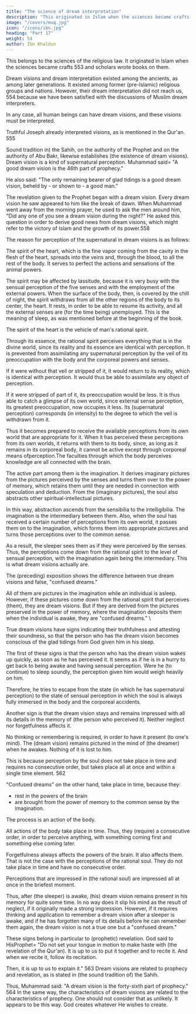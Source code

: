 ```yaml
---
title: "The science of dream interpretation"
description: "This originated in Islam when the sciences became crafts and scholars wrote books on them"
image: "/covers/muq.jpg"
icon: "/icons/ibn.jpg"
heading: "Part 17"
weight: 54
author: Ibn Khaldun
---
```




This belongs to the sciences of the religious law. It originated in Islam when the sciences became crafts 553 and scholars wrote books on them. 

Dream visions and dream interpretation existed among the ancients, as among later generations. It existed among former (pre-Islamic) religious groups and nations. However, their dream interpretation did not reach us, 554 because we have been
satisfied with the discussions of Muslim dream interpreters. 

In any case, all human beings can have dream visions, and these visions must be interpreted.

Truthful Joseph already interpreted visions, as is mentioned in the Qur'an. 555

Sound tradition in) the Sahih, on the authority of the Prophet and on the authority of Abu Bakr, likewise establishes (the existence of dream visions). Dream vision is a kind of supernatural perception. Muhammad said= "A good dream vision is the 46th part of prophecy." <!-- 556 --> 

He also said: "The only remaining bearer of glad tidings is a good dream vision, beheld by - or shown to - a good man." <!-- 557  -->

The revelation given to the Prophet began with a dream vision. Every dream vision he saw appeared to him like the break of dawn. When Muhammad went away from the morning prayer, he used to ask the men around him, "Did any one of you see a
dream vision during the night?" He asked this question in order to derive good news from dream visions, which might refer to the victory of Islam and the growth of its power.558

The reason for perception of the supernatural in dream visions is as follows:
<!-- 559  -->

The spirit of the heart, which is the fine vapor coming from the cavity in the flesh of the heart, spreads into the veins and, through the blood, to all the rest of the body. It serves to perfect the actions and sensations of the animal powers. 

The spirit may be affected by lassitude, because it is very busy with the sensual
perception of the five senses and with the employment of the external powers. When
the surface of the body, then, is covered by the chill of night, the spirit withdraws
from all the other regions of the body to its center, the heart. It rests, in order to be
able to resume its activity, and all the external senses are (for the time being)
unemployed. This is the meaning of sleep, as was mentioned before at the beginning
of the book. 

The spirit of the heart is the vehicle of man's rational spirit.

Through its essence, the rational spirit perceives everything that is in the divine world, since its reality and its essence are identical with perception. It is prevented from assimilating any supernatural perception by the veil of its preoccupation with the body and the corporeal powers and senses. 

If it were without that veil or stripped of it, it would return to its reality, which is identical with perception. It would thus
be able to assimilate any object of perception. 

If it were stripped of part of it, its preoccupation would be less. It is thus able to catch a glimpse of its own world, since external sense perception, its greatest preoccupation, now occupies it less. Its (supernatural perception) corresponds (in intensity) to the degree to which the veil is withdrawn from it. 

Thus it becomes prepared to receive the available perceptions from its own world that are appropriate for it. When it has perceived these perceptions from its own worlds, it returns with them to its body, since, as long as it remains in its corporeal body, it cannot be active except through corporeal means ofperception.The faculties through which the body perceives knowledge are all connected with the brain. 

The active part among them is the imagination. It derives imaginary pictures from the pictures perceived by the senses and turns them over to the power of memory, which retains them until they are needed in connection with speculation and deduction. From the (imaginary pictures), the soul also abstracts other spiritual-intellectual pictures. 

In this way, abstraction ascends from the sensibilia to the intelligibilia. The imagination is the intermediary between them. Also, when the soul has received a certain number of perceptions from its own world, it passes them on to the imagination, which forms them into appropriate pictures and turns those perceptions over to the common sense.

As a result, the sleeper sees them as if they were perceived by the senses. Thus, the perceptions come down from the rational
spirit to the level of sensual perception, with the imagination again being the
intermediary. This is what dream visions actually are.

The (preceding) exposition shows the difference between true dream visions and false, "confused dreams." 

All of them are pictures in the imagination while an individual is asleep. However, if these pictures come down from the rational spirit that perceives (them), they are dream visions. But if they are derived from the pictures preserved in the power of memory, where the imagination deposits them when the individual is awake, they are "confused dreams." \

True dream visions have signs indicating their truthfulness and attesting their soundness, so that the person who has the dream vision becomes conscious of the glad tidings from God given him in his sleep.

The first of these signs is that the person who has the dream vision wakes up quickly, as soon as he has perceived it. It seems as if he is in a hurry to get back to being awake and having sensual perception. Were he (to continue) to sleep soundly, the perception given him would weigh heavily on him. 

Therefore, he tries to escape from the state (in which he has supernatural perception) to the state of sensual
perception in which the soul is always fully immersed in the body and the corporeal
accidents.

Another sign is that the dream vision stays and remains impressed with all its details in the memory of (the person who perceived it). Neither neglect nor forgetfulness affects it. 

No thinking or remembering is required, in order to have it present (to one's mind). The (dream vision) remains pictured in the mind of (the
dreamer) when he awakes. Nothing of it is lost to him. 

This is because perception by the soul does not take place in time and requires no consecutive order, but takes
place all at once and within a single time element. 562 

"Confused dreams" on the other hand, take place in time, because they:
- rest in the powers of the brain
- are brought from the power of memory to the common sense by the imagination.

The process is an action of the body. 

All actions of the body take place in time. Thus, they (require) a consecutive order, in order to perceive anything, with something coming first and something else coming later. 

Forgetfulness always affects the powers of the brain. It also affects them. That is not the case with the perceptions of the rational soul. They do not take place in time and have no consecutive order. 

Perceptions that are impressed in (the rational soul) are impressed
all at once in the briefest moment. 

Thus, after (the sleeper) is awake, (his) dream vision remains present in his memory for quite some time. In no way does it slip his mind as the result of neglect, if it originally made a strong impression. However, if it
requires thinking and application to remember a dream vision after a sleeper is
awake, and if he has forgotten many of its details before he can remember them
again, the dream vision is not a true one but a "confused dream."

These signs belong in particular to (prophetic) revelation. God said to HisProphet= "Do not set your tongue in motion to make haste with (the revelation of the Qur'an). It is up to us to put it together and to recite it. And when we recite it, follow
its recitation. 

Then, it is up to us to explain it." 563 Dream visions are related to prophecy and revelation, as is stated in (the sound tradition of) the Sahih. 

Thus, Muhammad said: "A dream vision is the forty-sixth part of prophecy." 564 In the same way, the characteristics of dream visions are related to the characteristics of prophecy. One should not consider that as unlikely. It appears to be this way.
God creates whatever He wishes to create.

